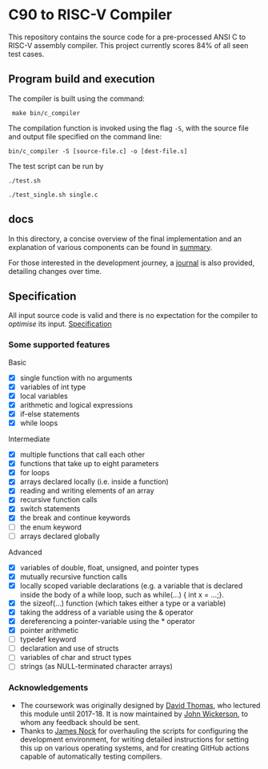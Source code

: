 C90 to RISC-V Compiler
==============================

This repository contains the source code for a pre-processed ANSI C to RISC-V assembly compiler. This project currently scores 84% of all seen test cases.

## Program build and execution

The compiler is built using the command:

     make bin/c_compiler

The compilation function is invoked using the flag `-S`, with the source file and output file specified on the command line:

    bin/c_compiler -S [source-file.c] -o [dest-file.s]

The test script can be run by

    ./test.sh

    ./test_single.sh single.c

## docs

In this directory, a concise overview of the final implementation and an explanation of various components can be found in [summary](docs/summary.md).

For those interested in the development journey, a [journal](docs/journal.md) is also provided, detailing changes over time.

## Specification

All input source code is valid and there is no expectation for the compiler to *optimise* its input. [Specification](https://github.com/LangProc/langproc-2022-cw/blob/main/c_compiler.md)

### Some supported features

Basic
- [x] single function with no arguments
- [x] variables of int type
- [x] local variables
- [x] arithmetic and logical expressions
- [x] if-else statements
- [x] while loops

Intermediate
- [x] multiple functions that call each other
- [x] functions that take up to eight parameters
- [x] for loops
- [x] arrays declared locally (i.e. inside a function)
- [x] reading and writing elements of an array
- [x] recursive function calls
- [x] switch statements
- [x] the break and continue keywords
- [ ] the enum keyword
- [ ] arrays declared globally

Advanced
- [x] variables of double, float, unsigned, and pointer types
- [x] mutually recursive function calls
- [x] locally scoped variable declarations (e.g. a variable that is declared inside the body of a while loop, such as while(...) { int x = ...;}.
- [x] the sizeof(...) function (which takes either a type or a variable)
- [x] taking the address of a variable using the & operator
- [x] dereferencing a pointer-variable using the * operator
- [x] pointer arithmetic
- [ ] typedef keyword
- [ ] declaration and use of structs
- [ ] variables of char and struct types
- [ ] strings (as NULL-terminated character arrays)

### Acknowledgements

* The coursework was originally designed by [David Thomas](https://www.southampton.ac.uk/people/5z9bmb/professor-david-thomas), who lectured this module until 2017-18. It is now maintained by [John Wickerson](https://johnwickerson.github.io/), to whom any feedback should be sent.
* Thanks to [James Nock](https://www.linkedin.com/in/jpnock) for overhauling the scripts for configuring the development environment, for writing detailed instructions for setting this up on various operating systems, and for creating GitHub actions capable of automatically testing compilers.
